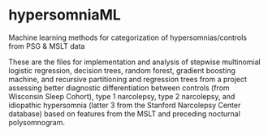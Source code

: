 # hypersomniaML
Machine learning methods for categorization of hypersomnias/controls from PSG &amp; MSLT data

These are the files for implementation and analysis of stepwise multinomial logistic regression, decision trees, random forest, gradient boosting machine, and recursive partitioning and regression trees from a project assessing better diagnostic differentiation between controls (from Wisconsin Sleep Cohort), type 1 narcolepsy, type 2 narcolepsy, and idiopathic hypersomnia (latter 3 from the Stanford Narcolepsy Center database) based on features from the MSLT and preceding nocturnal polysomnogram.
